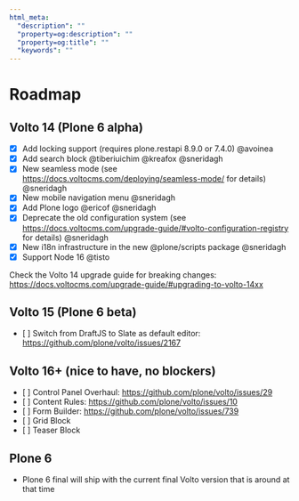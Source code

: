```yaml
---
html_meta:
  "description": ""
  "property=og:description": ""
  "property=og:title": ""
  "keywords": ""
---
```


# Roadmap

## Volto 14 (Plone 6 alpha)

- [x] Add locking support (requires plone.restapi 8.9.0 or 7.4.0) @avoinea
- [x] Add search block @tiberiuichim @kreafox @sneridagh
- [x] New seamless mode (see https://docs.voltocms.com/deploying/seamless-mode/ for details) @sneridagh
- [x] New mobile navigation menu @sneridagh
- [x] Add Plone logo @ericof @sneridagh
- [x] Deprecate the old configuration system (see https://docs.voltocms.com/upgrade-guide/#volto-configuration-registry for details) @sneridagh
- [x] New i18n infrastructure in the new @plone/scripts package @sneridagh
- [x] Support Node 16 @tisto

Check the Volto 14 upgrade guide for breaking changes: https://docs.voltocms.com/upgrade-guide/#upgrading-to-volto-14xx

## Volto 15 (Plone 6 beta)

- [ ] Switch from DraftJS to Slate as default editor: https://github.com/plone/volto/issues/2167

## Volto 16+ (nice to have, no blockers)

- [ ] Control Panel Overhaul: https://github.com/plone/volto/issues/29
- [ ] Content Rules: https://github.com/plone/volto/issues/10
- [ ] Form Builder: https://github.com/plone/volto/issues/739
- [ ] Grid Block
- [ ] Teaser Block

## Plone 6

- Plone 6 final will ship with the current final Volto version that is around at that time
